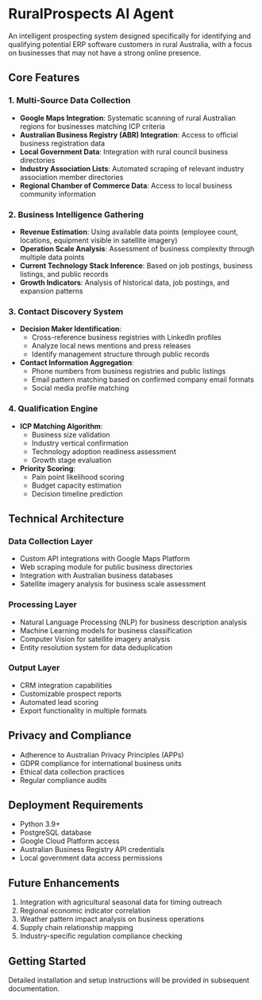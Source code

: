 # RuralProspects AI Agent

An intelligent prospecting system designed specifically for identifying and qualifying potential ERP software customers in rural Australia, with a focus on businesses that may not have a strong online presence.

## Core Features

### 1. Multi-Source Data Collection
- **Google Maps Integration**: Systematic scanning of rural Australian regions for businesses matching ICP criteria
- **Australian Business Registry (ABR) Integration**: Access to official business registration data
- **Local Government Data**: Integration with rural council business directories
- **Industry Association Lists**: Automated scraping of relevant industry association member directories
- **Regional Chamber of Commerce Data**: Access to local business community information

### 2. Business Intelligence Gathering
- **Revenue Estimation**: Using available data points (employee count, locations, equipment visible in satellite imagery)
- **Operation Scale Analysis**: Assessment of business complexity through multiple data points
- **Current Technology Stack Inference**: Based on job postings, business listings, and public records
- **Growth Indicators**: Analysis of historical data, job postings, and expansion patterns

### 3. Contact Discovery System
- **Decision Maker Identification**: 
  - Cross-reference business registries with LinkedIn profiles
  - Analyze local news mentions and press releases
  - Identify management structure through public records
- **Contact Information Aggregation**:
  - Phone numbers from business registries and public listings
  - Email pattern matching based on confirmed company email formats
  - Social media profile matching

### 4. Qualification Engine
- **ICP Matching Algorithm**: 
  - Business size validation
  - Industry vertical confirmation
  - Technology adoption readiness assessment
  - Growth stage evaluation
- **Priority Scoring**: 
  - Pain point likelihood scoring
  - Budget capacity estimation
  - Decision timeline prediction

## Technical Architecture

### Data Collection Layer
- Custom API integrations with Google Maps Platform
- Web scraping module for public business directories
- Integration with Australian business databases
- Satellite imagery analysis for business scale assessment

### Processing Layer
- Natural Language Processing (NLP) for business description analysis
- Machine Learning models for business classification
- Computer Vision for satellite imagery analysis
- Entity resolution system for data deduplication

### Output Layer
- CRM integration capabilities
- Customizable prospect reports
- Automated lead scoring
- Export functionality in multiple formats

## Privacy and Compliance

- Adherence to Australian Privacy Principles (APPs)
- GDPR compliance for international business units
- Ethical data collection practices
- Regular compliance audits

## Deployment Requirements

- Python 3.9+
- PostgreSQL database
- Google Cloud Platform access
- Australian Business Registry API credentials
- Local government data access permissions

## Future Enhancements

1. Integration with agricultural seasonal data for timing outreach
2. Regional economic indicator correlation
3. Weather pattern impact analysis on business operations
4. Supply chain relationship mapping
5. Industry-specific regulation compliance checking

## Getting Started

Detailed installation and setup instructions will be provided in subsequent documentation.